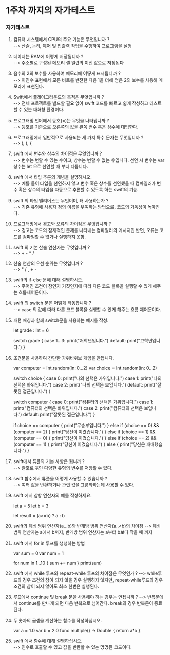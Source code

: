 # 1주차 까지의 자가테스트

### 자가테스트

1. 컴퓨터 시스템에서 CPU의 주요 기능은 무엇입니까 ?  
--> 산술, 논리, 제어 및 입출력 작업을 수행하여 프로그램을 실행  

2. 데이터는 RAM에 어떻게 저장됩니까 ?  
--> 주소별로 구성된 메모리 셀 일련의 이진 값으로 저장된다  

3. 음수의 2의 보수를 사용하여 메모리에 어떻게 표시됩니까 ?  
--> 이진수 표현에서 모든 비트를 반전한 다음 1을 더해 얻은 2의 보수를 사용해 메모리에 표현된다.  

4. Swift에서 플레이그라운드의 목적은 무엇입니까 ?  
--> 전체 프로젝트를 빌드할 필요 없이 swift 코드를 빠르고 쉽게 작성하고 테스트할 수 있는 대화형 환경이다.  

5. 프로그래밍 언어에서 등호(=)는 무엇을 나타냅니까 ?  
--> 등호를 기준으로 오른쪽의 값을 왼쪽 변수 혹은 상수에 대입한다.  

6.  프로그래밍에서 일반적으로 사용되는 세 가지 특수 문자는 무엇입니까 ?  
--> (, ), {

7. swift 에서 변수와 상수의 차이점은 무엇입니까 ?    
--> 변수는 변할 수 있는 수이고, 상수는 변할 수 없는 수입니다. 선언 시 변수는 var 상수는 let 으로 선언할 때 부터 다릅니다.  

8. swift 에서 타입 추론의 개념을 설명하시오.  
--> 예를 들어 타입을 선언하지 않고 변수 혹은 상수를 선언했을 때 컴파일러가 변수 혹은 상수의 타입을 자동으로 추론할 수 있도록 하는 swift의 기능.  

9. swift 의 타입 앨리어스는 무엇이며, 왜 사용하는가 ?  
--> 기존 유형에 사용자 정의 이름을 부여하는 방법으로, 코드의 가독성이 높아진다.  

10. 프로그래밍에서 경고와 오류의 차이점은 무엇입니까 ?  
--> 경고는 코드의 잠재적인 문제를 나타내는 컴파일러의 메시지인 반면, 오류는 코드를 컴파일할 수 없거나 실행하지 못함.  

11. swift 의 기본 산술 연산자는 무엇입니까 ?  
--> + - * / 

12. 산술 연산의 우선 순위는 무엇입니까 ?  
--> * / , + -  

13. swift의 if-else 문에 대해 설명하시오.  
--> 주어진 조건이 참인지 거짓인지에 따라 다른 코드 블록을 실행할 수 있게 해주는 흐름제어문이다.  

14. swift 의 switch 문은 어떻게 작동합니까 ?    
--> case 의 값에 따라 다른 코드 블록을 실행할 수 있게 해주는 흐름 제어문이다.  

15. 패턴 매칭과 함께 switch문을 사용하는 예시를 작성.  

    let grade : Int = 6

    switch grade {
    case 1...3:
        print("저학년입니다.")
    default:
        print("고학년입니다.")
    }

16. 조건문을 사용하여 간단한 가위바위보 게임을 만듭니다.  

    var computer = Int.random(in: 0...2)
    var choice = Int.random(in: 0...2)

    switch choice {
    case 0:
        print("나의 선택은 가위입니다.")
    case 1:
        print("나의 선택은 바위입니다.")
    case 2:
        print("나의 선택은 보입니다.")
    default:
        print("잘못된 접근입니다.")
    }

    switch computer {
    case 0:
        print("컴퓨터의 선택은 가위입니다.")
    case 1:
        print("컴퓨터의 선택은 바위입니다.")
    case 2:
        print("컴퓨터의 선택은 보입니다.")
    default:
        print("잘못된 접근입니다.")
    }

    if choice == computer {
        print("무승부입니다.")
    } else if (choice == 0) && (computer == 2) {
        print("당신이 이겼습니다.")
    } else if (choice == 1) && (computer == 0) {
        print("당신이 이겼습니다.")
    } else if (choice == 2) && (computer == 1) {
        print("당신이 이겼습니다.")
    } else {
        print("당신은 패배했습니다.")
    }

17. swift에서 튜플의 기본 사항은 뭡니까 ?    
--> 괄호로 묶인 다양한 유형의 변수를 저장할 수 있다.

18. swift 함수에서 튜플을 어떻게 사용할 수 있습니까 ?  
--> 여러 값을 반환하거나 관련 값을 그룹화하는데 사용할 수 있다.

19. swift 에서 삼항 연산자의 예를 작성하세요.  
    
    let a = 5
    let b = 3

    let result = (a>=b) ? a : b

20. swift의 폐쇠 범위 연산자(a...b)와 반개방 범위 연산자(a..<b)의 차이점
--> 폐쇠 범위 연산자는 a에서 b까지, 반개방 범위 연산자는 a부터 b보다 작을 때 까지

21. swift 에서 for in 루프를 생성하는 방법

    var sum = 0
    var num = 1

    for num in 1...10 {
        sum += num
    }
    print(sum)

22. swift 에서 while 루프와 repeat-while 루프의 차이점은 무엇인가 ?  --> while루프의 경우 조건의 참이 되지 않을 경우 실행하지 않지만, repeat-while루프의 경우 조건의 참이 되지 않아도 최소 한번은 실행된다.

23. 루프에서 continue 및 break 문을 사용해야 하는 경우는 언젭니까 ?  --> 반복문에서 continue를 만나게 되면 다음 반복으로 넘어간다. break의 경우 반복문이 종료된다.

24. 두 숫자의 곱셈을 계산하는 함수를 작성하십시오.  

    var a = 1.0
    var b = 2.0
    func multiple() -> Double {
        return a*b
    }

25. swift 에서 함수에 대해 설명하십시오.  
--> 인수로 호출할 수 있고 값을 반환할 수 있는 명명된 코드이다.
